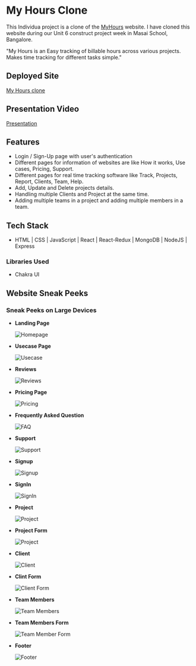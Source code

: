 # My Hours Clone

This Individua project is a clone of the [MyHours](https://myhours.com) website. I have cloned this website during our Unit 6 construct project week in Masai School, Bangalore.

"My Hours is an Easy tracking of billable hours across various projects. Makes time tracking for different tasks simple."

## Deployed Site

[My Hours clone](https://myhours-app.netlify.app)

## Presentation Video

[Presentation]()

## Features

- Login / Sign-Up page with user's authentication
- Different pages for information of websites are like How it works, Use cases, Pricing, Support.
- Different pages for real time tracking software like Track, Projects, Report, Clients, Team, Help.
- Add, Update and Delete projects details.
- Handling multiple Clients and Project at the same time.
- Adding multiple teams in a project and adding multiple members in a team.

## Tech Stack

- HTML | CSS | JavaScript | React | React-Redux | MongoDB | NodeJS | Express

### Libraries Used

- Chakra UI


## Website Sneak Peeks

### Sneak Peeks on Large Devices

- **Landing Page**

  ![Homepage](./Website%20sneak%20peeks/Homepage.png?raw=true)

- **Usecase Page**

  ![Usecase](./Website%20sneak%20peeks/Usecase.png?raw=true)

- **Reviews**

  ![Reviews](./Website%20sneak%20peeks/Reviews.png?raw=true)

- **Pricing Page**

  ![Pricing](./Website%20sneak%20peeks/Pricing.png?raw=true)

- **Frequently Asked Question**

  ![FAQ](./Website%20sneak%20peeks/FAQ.png?raw=true)

- **Support**

   ![Support](./Website%20sneak%20peeks/Support.png?raw=true)

- **Signup**

  ![Signup](./Website%20sneak%20peeks/SignUp.png?raw=true)

- **SignIn**

    ![SignIn](./Website%20sneak%20peeks/SignIn.png?raw=true)

<!-- + - **Track Page** + -->

  <!-- +![Track](./Website%20sneak%20peeks/Track.png?raw=true) + -->

- **Project**

    ![Project](./Website%20sneak%20peeks/Project.png?raw=true)
    
- **Project Form**

    ![Project](./Website%20sneak%20peeks/ProjectForm.png?raw=true)    
    
- **Client**

    ![Client](./Website%20sneak%20peeks/Client.png?raw=true)    

- **Clint Form**

    ![Client Form](./Website%20sneak%20peeks/ClientForm.png?raw=true)    

- **Team Members**

    ![Team Members](./Website%20sneak%20peeks/TeamMembers.png?raw=true)    

- **Team Members Form**

    ![Team Member Form](./Website%20sneak%20peeks/TeamMemberForm.png?raw=true)
    

- **Footer**

  ![Footer](./Website%20sneak%20peeks/Footer.png?raw=true)

